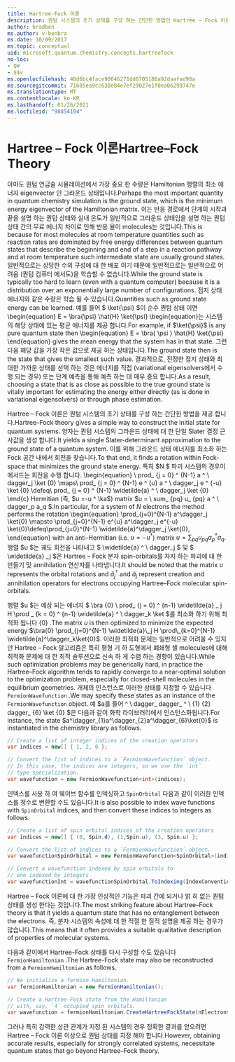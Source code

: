 ```yaml
---
title: Hartree-Fock 이론
description: 퀀텀 시스템의 초기 상태를 구성 하는 간단한 방법인 Hartree – Fock 이론에 대해 알아보세요.
author: bradben
ms.author: v-benbra
ms.date: 10/09/2017
ms.topic: conceptual
uid: microsoft.quantum.chemistry.concepts.hartreefock
no-loc:
- Q#
- $$v
ms.openlocfilehash: 48d6bc4face90046271dd8705188a92daafad98a
ms.sourcegitcommit: 71605ea9cc630e84e7ef29027e1f0ea06299747e
ms.translationtype: MT
ms.contentlocale: ko-KR
ms.lasthandoff: 01/26/2021
ms.locfileid: "98854104"
---
```

# <a name="hartreefock-theory"></a><span data-ttu-id="17361-103">Hartree – Fock 이론</span><span class="sxs-lookup"><span data-stu-id="17361-103">Hartree–Fock Theory</span></span>

<span data-ttu-id="17361-104">아마도 퀀텀 연금술 시뮬레이션에서 가장 중요 한 수량은 Hamiltonian 행렬의 최소 에너지 eigenvector 인 그라운드 상태입니다.</span><span class="sxs-lookup"><span data-stu-id="17361-104">Perhaps the most important quantity in quantum chemistry simulation is the ground state, which is the minimum energy eigenvector of the Hamiltonian matrix.</span></span>
<span data-ttu-id="17361-105">이는 반응 경로에서 단계의 시작과 끝을 설명 하는 퀀텀 상태와 실내 온도가 일반적으로 그라운드 상태임을 설명 하는 퀀텀 상태 간의 무료 에너지 차이로 인해 반응 율이 molecules는 것입니다.</span><span class="sxs-lookup"><span data-stu-id="17361-105">This is because for most molecules at room temperature quantities such as reaction rates are dominated by free energy differences between quantum states that describe the beginning and end of a step in a reaction pathway and at room temperature such intermediate state are usually ground states.</span></span>
<span data-ttu-id="17361-106">일반적으로는 상당한 수의 구성에 대 한 배포 이기 때문에 일반적으로는 일반적으로 어려움 (퀀텀 컴퓨터 에서도)을 학습할 수 없습니다.</span><span class="sxs-lookup"><span data-stu-id="17361-106">While the ground state is typically too hard to learn (even with a quantum computer) because it is a distribution over an exponentially large number of configurations.</span></span>
<span data-ttu-id="17361-107">접지 상태 에너지와 같은 수량은 학습 될 수 있습니다.</span><span class="sxs-lookup"><span data-stu-id="17361-107">Quantities such as ground state energy can be learned.</span></span>
<span data-ttu-id="17361-108">예를 들어 $ \ket{\psi} $이 순수 퀀텀 상태 이면 \begin{equation} E = \bra{\psi} \hat{H} \ket{\psi} \begin{equation}는 시스템의 해당 상태에 있는 평균 에너지를 제공 합니다.</span><span class="sxs-lookup"><span data-stu-id="17361-108">For example, if $\ket{\psi}$ is any pure quantum state then \begin{equation} E = \bra{ \psi } \hat{H} \ket{\psi} \end{equation} gives the mean energy that the system has in that state.</span></span>
<span data-ttu-id="17361-109">그런 다음 해당 값을 가장 작은 값으로 제공 하는 상태입니다.</span><span class="sxs-lookup"><span data-stu-id="17361-109">The ground state then is the state that gives the smallest such value.</span></span> <span data-ttu-id="17361-110">결과적으로, 진정한 접지 상태와 최대한 가까운 상태를 선택 하는 것은 에너지를 직접 (variational eigensolvers에서 수행 되는 경우) 또는 단계 예측을 통해 예측 하는 데 매우 중요 합니다.</span><span class="sxs-lookup"><span data-stu-id="17361-110">As a result, choosing a state that is as close as possible to the true ground state is vitally important for estimating the energy either directly (as is done in variational eigensolvers) or through phase estimation.</span></span>

<span data-ttu-id="17361-111">Hartree – Fock 이론은 퀀텀 시스템의 초기 상태를 구성 하는 간단한 방법을 제공 합니다.</span><span class="sxs-lookup"><span data-stu-id="17361-111">Hartree–Fock theory gives a simple way to construct the initial state for quantum systems.</span></span> <span data-ttu-id="17361-112">양자는 퀀텀 시스템의 그라운드 상태에 대 한 단일 Slater 결정 근사값을 생성 합니다.</span><span class="sxs-lookup"><span data-stu-id="17361-112">It yields a single Slater-determinant approximation to the ground state of a quantum system.</span></span> <span data-ttu-id="17361-113">이를 위해 그라운드 상태 에너지를 최소화 하는 Fock 공간 내에서 회전을 찾습니다.</span><span class="sxs-lookup"><span data-stu-id="17361-113">To that end, it finds a rotation within Fock-space that minimizes the ground state energy.</span></span> <span data-ttu-id="17361-114">특히 $N $ 파괴 시스템의 경우이 메서드는 회전을 수행 합니다. \begin{equation} \ prod_ {j = 0} ^ {N-1} a ^ \ dagger_j \ket {0} \maps\ prod_ {j = 0} ^ {N-1} e ^ {u} a ^ \ dagger_j e ^ {-u} \ket {0} \defeq\ prod_ {j = 0} ^ {N-1} \widetilde{a} ^ \ dagger_j \ket {0} \end{c} Hermitian (즉, $u =-u ^ \ka$) matrix $u = \ sum_ {pq} u_ {pq} a ^ \ dagger_p a_q $.</span><span class="sxs-lookup"><span data-stu-id="17361-114">In particular, for a system of $N$ electrons the method performs the rotation \begin{equation} \prod_{j=0}^{N-1} a^\dagger_j \ket{0} \mapsto \prod_{j=0}^{N-1} e^{u} a^\dagger_j e^{-u} \ket{0}\defeq\prod_{j=0}^{N-1}  \widetilde{a}^\dagger_j  \ket{0}, \end{equation} with an anti-Hermitian (i.e. $u= -u^\dagger$) matrix $u = \sum_{pq} u_{pq} a^\dagger_p a_q$.</span></span> <span data-ttu-id="17361-115">행렬 $u $는 궤도 회전을 나타내고 $ \widetilde{a} ^ \ dagger_j $ 및 $ \widetilde{a} _j $은 Hartree – Fock 분자 spin-orbitals를 차지 하는 파괴에 대 한 만들기 및 annihilation 연산자를 나타냅니다.</span><span class="sxs-lookup"><span data-stu-id="17361-115">It should be noted that the matrix $u$ represents the orbital rotations and $\widetilde{a}^\dagger_j$ and $\widetilde{a}_j$ represent creation and annihilation operators for electrons occupying Hartree–Fock molecular spin-orbitals.</span></span>


<span data-ttu-id="17361-116">행렬 $u $는 예상 되는 에너지 $ \bra {0} \ prod_ {j = 0} ^ {n-1} \widetilde{a} \_ j H \prod \_ {k = 0} ^ {n-1} \widetilde{a} ^ \ dagger_k \ket $를 최소화 하기 위해 최적화 됩니다 {0} .</span><span class="sxs-lookup"><span data-stu-id="17361-116">The matrix $u$ is then optimized to minimize the expected energy $\bra{0} \prod_{j=0}^{N-1}  \widetilde{a}\_j  H \prod\_{k=0}^{N-1}  \widetilde{a}^\dagger_k\ket{0}$.</span></span> <span data-ttu-id="17361-117">이러한 최적화 문제는 일반적으로 어려울 수 있지만 Hartree – Fock 알고리즘은 특히 평형 기 하 도형에서 폐쇄형 셸 molecules에 대해 최적화 문제에 대 한 최적 솔루션으로 신속 하 게 수렴 하는 경향이 있습니다.</span><span class="sxs-lookup"><span data-stu-id="17361-117">While such optimization problems may be generically hard, in practice the Hartree–Fock algorithm tends to rapidly converge to a near-optimal solution to the optimization problem, especially for closed-shell molecules in the equilibrium geometries.</span></span> <span data-ttu-id="17361-118">개체의 인스턴스로 이러한 상태를 지정할 수 있습니다 `FermionWavefunction` .</span><span class="sxs-lookup"><span data-stu-id="17361-118">We may specify these states as an instance of the `FermionWavefunction` object.</span></span> <span data-ttu-id="17361-119">예 $a를 들어 ^ \ dagger_ dagger_ ^ \ {1} {2} dagger_ {6} \ket {0} $은 다음과 같이 화학 라이브러리에서 인스턴스화됩니다.</span><span class="sxs-lookup"><span data-stu-id="17361-119">For instance, the state $a^\dagger_{1}a^\dagger_{2}a^\dagger_{6}\ket{0}$ is instantiated in the chemistry library as follows.</span></span>
```csharp
// Create a list of integer indices of the creation operators
var indices = new[] { 1, 2, 6 };

// Convert the list of indices to a `FermionWavefunction` object.
// In this case, the indices are integers, so we use the `int`
// type specialization.
var wavefunction = new FermionWavefunction<int>(indices);
```
<span data-ttu-id="17361-120">인덱스를 사용 하 여 웨이브 함수를 인덱싱하고 `SpinOrbital` 다음과 같이 이러한 인덱스를 정수로 변환할 수도 있습니다.</span><span class="sxs-lookup"><span data-stu-id="17361-120">It is also possible to index wave functions with `SpinOrbital` indices, and then convert these indices to integers as follows.</span></span>
```csharp
// Create a list of spin orbital indices of the creation operators
var indices = new[] { (0, Spin.d), (1,Spin.u), (3, Spin.u) };

// Convert the list of indices to a `FermionWavefunction` object.
var wavefunctionSpinOrbital = new FermionWavefunction<SpinOrbital>(indices.ToSpinOrbitals());

// Convert a wavefunction indexed by spin orbitals to
// one indexed by integers
var wavefunctionInt = wavefunctionSpinOrbital.ToIndexing(IndexConvention.UpDown);
```

<span data-ttu-id="17361-121">Hartree – Fock 이론에 대 한 가장 인상적인 기능은 파괴 간에 되거나 얽 히 없는 퀀텀 상태를 생성 한다는 것입니다.</span><span class="sxs-lookup"><span data-stu-id="17361-121">The most striking feature about Hartree–Fock theory is that it yields a quantum state that has no entanglement between the electrons.</span></span>
<span data-ttu-id="17361-122">즉, 분자 시스템의 속성에 대 한 적절 한 질적 설명을 제공 하는 경우가 많습니다.</span><span class="sxs-lookup"><span data-stu-id="17361-122">This means that it often provides a suitable qualitative description of properties of molecular systems.</span></span> 

<span data-ttu-id="17361-123">다음과 같이에서 Hartree-Fock 상태를 다시 구성할 수도 있습니다 `FermionHamiltonian`  .</span><span class="sxs-lookup"><span data-stu-id="17361-123">The Hartree-Fock state may also be reconstructed from a `FermionHamiltonian`  as follows.</span></span>
```csharp
// We initialize a fermion Hamiltonian.
var fermionHamiltonian = new FermionHamiltonian();

// Create a Hartree-Fock state from the Hamiltonian 
// with, say, `4` occupied spin orbitals.
var wavefunction = fermionHamiltonian.CreateHartreeFockState(nElectrons: 4);
```

<span data-ttu-id="17361-124">그러나 특히 강력한 상관 관계가 지정 된 시스템의 경우 정확한 결과를 얻으려면 Hartree – Fock 이론 이상으로 퀀텀 상태를 지정 해야 합니다.</span><span class="sxs-lookup"><span data-stu-id="17361-124">However, obtaining accurate results, especially for strongly correlated systems, necessitate quantum states that go beyond Hartree–Fock theory.</span></span>
